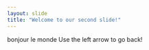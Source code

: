 ```yaml
---
layout: slide
title: "Welcome to our second slide!"
---
```

bonjour le monde
Use the left arrow to go back!
